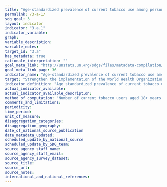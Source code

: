 ```yaml
---
title: "Age-standardized prevalence of current tobacco use among persons aged 15 years and older"
permalink: /3-a-1/
sdg_goal: 3
layout: indicator
indicator: "3.a.1"
indicator_variable: 
graph: 
variable_description: 
variable_notes: 
target_id: "3.a"
has_metadata: true
rationale_interpretation: ""
goal_meta_link: "http://unstats.un.org/sdgs/files/metadata-compilation/Metadata-Goal-3.pdf"
goal_meta_link_page: 36
indicator_name: "Age-standardized prevalence of current tobacco use among persons aged 15 years and older"
target: "Strengthen the implementation of the World Health Organization Framework Convention on Tobacco Control in all countries, as appropriate."
indicator_definition: "Age_standardized prevalence of current tobacco use among persons aged 18+ years. 'Smoked tobacco products' include the consumption of cigarettes, bidis, cigars, cheroots, pipes, shisha (water pipes), fine_cut smoking articles (roll_your_own), krekets, and any other form of smoked tobacco. \"Smokeless tobacco\" includes moist snuff, plug, creamy snuff, dissolvables, dry snuff, gul, loose leaf, red tooth powder, snus, chimo, gutkha, khaini, gudakhu, zarda, quiwam, dohra, tuibur, nasway, naas/naswar, shammah, betel quid, toombak, pan (betel quid), iq'mik, mishri, tapkeer, tombol and any other tobacco product that is sniffed, held in the mouth, or chewed."
actual_indicator_available: 
actual_indicator_available_description: 
method_of_computation: "Number of current tobacco users aged 18+ years. \"Current users\" include both daily and non_daily users of smoked or smokeless tobacco / All respondents of the survey aged 18+ years Method of estimation Number of respondents aged 18+ years currently using any tobacco product (smoked or smokeless)/(number of survey respondents aged 18+ years) x 100."
comments_and_limitations: 
periodicity: 
time_period: 
unit_of_measure: 
disaggregation_categories: 
disaggregation_geography: 
date_of_national_source_publication: 
date_metadata_updated: 
scheduled_update_by_national_source: 
scheduled_update_by_SDG_team: 
source_agency_staff_name: 
source_agency_staff_email: 
source_agency_survey_dataset: 
source_title: 
source_url: 
source_notes: 
international_and_national_references: 
---
```


